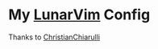 # My [LunarVim](https://www.lunarvim.org) Config
Thanks to [ChristianChiarulli](https://github.com/ChristianChiarulli/lvim)
